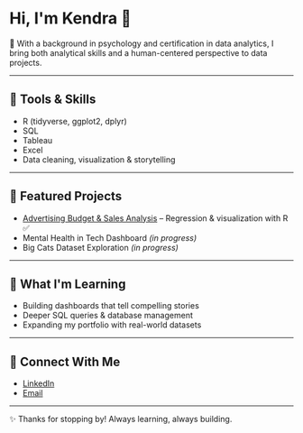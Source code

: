 # Hi, I'm Kendra 👋  

🧠 With a background in psychology and certification in data analytics, I bring both analytical skills and a human-centered perspective to data projects.  

---

## 🔧 Tools & Skills  
- R (tidyverse, ggplot2, dplyr)  
- SQL  
- Tableau  
- Excel  
- Data cleaning, visualization & storytelling  

---

## 📂 Featured Projects  
- [Advertising Budget & Sales Analysis](#) – Regression & visualization with R ✅  
- Mental Health in Tech Dashboard *(in progress)*  
- Big Cats Dataset Exploration *(in progress)*  

---

## 🌱 What I'm Learning  
- Building dashboards that tell compelling stories  
- Deeper SQL queries & database management  
- Expanding my portfolio with real-world datasets  

---

## 🤝 Connect With Me  
- [LinkedIn](#)  
- [Email](#)  

---

✨ Thanks for stopping by! Always learning, always building. 

